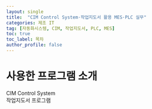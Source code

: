 ```yaml
---
layout: single
title:  "CIM Control System·작업지도서 활용 MES·PLC 실무"
categories: 제조 IT
tag: [자동화시스템, CIM, 작업지도서, PLC, MES]
toc: true
toc_label: 목차
author_profile: false
---
```


# 사용한 프로그램 소개
CIM Control System
</br>작업지도서 프로그램